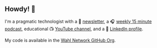 ## Howdy! 👋

I'm a pragmatic technologist with a 📰 [newsletter](https://wahlnetwork.com/), a 🎧 [weekly 15 minute podcast](https://wahlnetwork.com/podcast/), educational 📺 [YouTube channel](https://www.youtube.com/@Wahlnetwork), and a 💼 [LinkedIn profile](https://www.linkedin.com/in/wahlchris/).

My code is available in the [Wahl Network GitHub Org](https://github.com/WahlNetwork).
